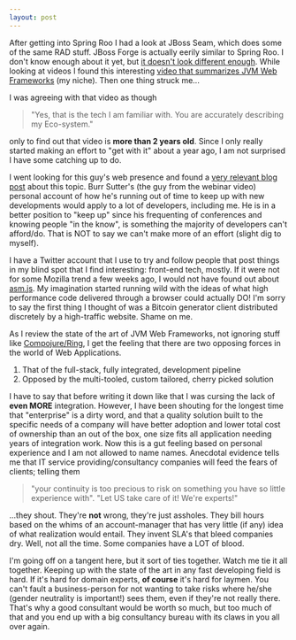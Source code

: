 ```yaml
---
layout: post
---
```

After getting into Spring Roo I had a look at JBoss Seam, which does some of the same RAD stuff. JBoss Forge is actually eerily similar to Spring Roo. I don't know enough about it yet, but [it doesn't look different enough](http://forge.jboss.org/docs/using/faq.html). While looking at videos I found this interesting [video that summarizes JVM Web Frameworks](http://www.youtube.com/watch?v=RDGAQXyp19s) (my niche). Then one thing struck me...

I was agreeing with that video as though 

> "Yes, that is the tech I am familiar with. You are accurately describing my Eco-system." 

only to find out that video is __more than 2 years old__. Since I only really started making an effort to "get with it" about a year ago, I am not surprised I have some catching up to do.

I went looking for this guy's web presence and found a [very relevant blog post](http://burrsutter.blogspot.nl/2013/11/personal-technology-radar-how-to-keep-up.html) about this topic. Burr Sutter's (the guy from the webinar video) personal account of how he's running out of time to keep up with new developments would apply to a lot of developers, including me. He is in a better position to "keep up" since his frequenting of conferences and knowing people "in the know", is something the majority of developers can't afford/do. That is NOT to say we can't make more of an effort (slight dig to myself).

I have a Twitter account that I use to try and follow people that post things in my blind spot that I find interesting: front-end tech, mostly. If it were not for some Mozilla trend a few weeks ago, I would not have found out about [asm.js](https://blog.mozilla.org/blog/tag/asm-js/). My imagination started running wild with the ideas of what high performance code delivered through a browser could actually DO! I'm sorry to say the first thing I thought of was a Bitcoin generator client distributed discretely by a high-traffic website. Shame on me.

As I review the state of the art of JVM Web Frameworks, not ignoring stuff like [Compojure/Ring](https://github.com/weavejester/compojure), I get the feeling that there are two opposing forces in the world of Web Applications. 

1. That of the full-stack, fully integrated, development pipeline
2. Opposed by the multi-tooled, custom tailored, cherry picked solution

I have to say that before writing it down like that I was cursing the lack of __even MORE__ integration. However, I have been shouting for the longest time that "enterprise" is a dirty word, and that a quality solution built to the specific needs of a company will have better adoption and lower total cost of ownership than an out of the box, one size fits all application needing years of integration work. Now this is a gut feeling based on personal experience and I am not allowed to name names. Anecdotal evidence tells me that IT service providing/consultancy companies will feed the fears of clients; telling them 

> "your continuity is too precious to risk on something you have so little experience with". 
"Let US take care of it! We're experts!" 

...they shout. They're __not__ wrong, they're just assholes. They bill hours based on the whims of an account-manager that has very little (if any) idea of what realization would entail. They invent SLA's that bleed companies dry. Well, not all the time. Some companies have a LOT of blood.  

I'm going off on a tangent here, but it sort of ties together. Watch me tie it all together. Keeping up with the state of the art in any fast developing field is hard. If it's hard for domain experts, __of course__ it's hard for laymen. You can't fault a business-person for not wanting to take risks where he/she (gender neutrality is important!) sees them, even if they're not really there. That's why a good consultant would be worth so much, but too much of that and you end up with a big consultancy bureau with its claws in you all over again.
